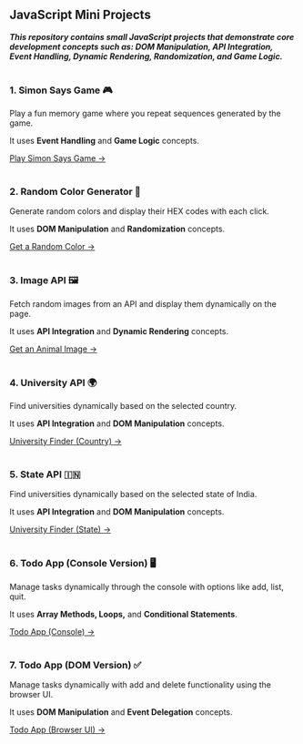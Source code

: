 ## JavaScript Mini Projects

***This repository contains small JavaScript projects that demonstrate core development concepts such as:
DOM Manipulation, API Integration, Event Handling, Dynamic Rendering, Randomization, and Game Logic.***<br><br>


### 1. Simon Says Game 🎮

Play a fun memory game where you repeat sequences generated by the game.

It uses **Event Handling** and **Game Logic** concepts.

[Play Simon Says Game →](https://aaishashaukatali.github.io/JS-mini-projects/simon_says_game.html)<br><br>


### 2. Random Color Generator 🎨

Generate random colors and display their HEX codes with each click.

It uses **DOM Manipulation** and **Randomization** concepts.

[Get a Random Color →](https://aaishashaukatali.github.io/JS-mini-projects/random_color_generator.html)<br><br>


### 3. Image API 🖼️

Fetch random images from an API and display them dynamically on the page.

It uses **API Integration** and **Dynamic Rendering** concepts.

[Get an Animal Image →](https://aaishashaukatali.github.io/JS-mini-projects/image_api.html)<br><br>


### 4. University API 🌍

Find universities dynamically based on the selected country.

It uses **API Integration** and **DOM Manipulation** concepts.

[University Finder (Country) →](https://aaishashaukatali.github.io/JS-mini-projects/university_api.html)<br><br>


### 5. State API 🇮🇳

Find universities dynamically based on the selected state of India.

It uses **API Integration** and **DOM Manipulation** concepts.

[University Finder (State) →](https://aaishashaukatali.github.io/JS-mini-projects/state_api.html)<br><br>


### 6. Todo App (Console Version) 🖥️

Manage tasks dynamically through the console with options like add, list, quit.

It uses **Array Methods, Loops,** and **Conditional Statements**.

[Todo App (Console) →](https://aaishashaukatali.github.io/JS-mini-projects/todo_app_1.html)<br><br>


### 7. Todo App (DOM Version) ✅

Manage tasks dynamically with add and delete functionality using the browser UI.

It uses **DOM Manipulation** and **Event Delegation** concepts.

[Todo App (Browser UI) →](https://aaishashaukatali.github.io/JS-mini-projects/todo_app_2.html)<br><br>




